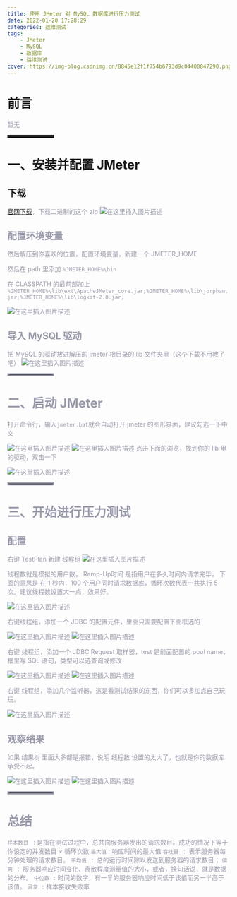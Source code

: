 ```yaml
---
title: 使用 JMeter 对 MySQL 数据库进行压力测试
date: 2022-01-20 17:28:29
categories: 运维测试
tags:
    - JMeter
    - MySQL
    - 数据库
    - 运维测试
cover: https://img-blog.csdnimg.cn/8845e12f1f754b6793d9c04400847290.png?x-oss-process=image/watermark,type_d3F5LXplbmhlaQ,shadow_50,text_Q1NETiBA57mB5Y2O5bC95aS05ruh5piv5q6H,size_20,color_FFFFFF,t_70,g_se,x_16
---
```

# 前言

<font color=#999AAA >暂无</font>

<hr style=" border:solid; width:100px; height:1px;" color=#000000 size=1">


# 一、安装并配置 JMeter
##  下载

<font color=#999AAA >[官网下载](https://jmeter.apache.org/download_jmeter.cgi)，下载二进制的这个 zip
![在这里插入图片描述](https://img-blog.csdnimg.cn/8845e12f1f754b6793d9c04400847290.png?x-oss-process=image/watermark,type_d3F5LXplbmhlaQ,shadow_50,text_Q1NETiBA57mB5Y2O5bC95aS05ruh5piv5q6H,size_20,color_FFFFFF,t_70,g_se,x_16)
##  配置环境变量

<font color=#999AAA >然后解压到你喜欢的位置，配置环境变量，新建一个 JMETER_HOME

<font color=#999AAA >然后在 path 里添加 `%JMETER_HOME%\bin`

<font color=#999AAA >在 CLASSPATH 的最前部加上
`%JMETER_HOME%\lib\ext\ApacheJMeter_core.jar;%JMETER_HOME%\lib\jorphan.jar;%JMETER_HOME%\lib\logkit-2.0.jar;`

![在这里插入图片描述](https://img-blog.csdnimg.cn/705ce571af0641049321690cb25635c1.png?x-oss-process=image/watermark,type_d3F5LXplbmhlaQ,shadow_50,text_Q1NETiBA57mB5Y2O5bC95aS05ruh5piv5q6H,size_20,color_FFFFFF,t_70,g_se,x_16)
##  导入 MySQL 驱动

<font color=#999AAA >把 MySQL 的驱动放进解压的 jmeter 根目录的 lib 文件夹里（这个下载不用教了吧）
![在这里插入图片描述](https://img-blog.csdnimg.cn/477ee88af59d4db09482e71c92801055.png)



<hr style=" border:solid; width:100px; height:1px;" color=#000000 size=1">

# 二、启动 JMeter

<font color=#999AAA >打开命令行，输入`jmeter.bat`就会自动打开 jmeter 的图形界面，建议勾选一下中文

![在这里插入图片描述](https://img-blog.csdnimg.cn/86f11a3d2894433e8d8e61b676ec72a9.png?x-oss-process=image/watermark,type_d3F5LXplbmhlaQ,shadow_50,text_Q1NETiBA57mB5Y2O5bC95aS05ruh5piv5q6H,size_20,color_FFFFFF,t_70,g_se,x_16)
![在这里插入图片描述](https://img-blog.csdnimg.cn/8098b7d3e7554a86a656d595515271b3.png?x-oss-process=image/watermark,type_d3F5LXplbmhlaQ,shadow_50,text_Q1NETiBA57mB5Y2O5bC95aS05ruh5piv5q6H,size_18,color_FFFFFF,t_70,g_se,x_16)
<font color=#999AAA >点击下面的浏览，找到你的 lib 里的驱动，双击一下

![在这里插入图片描述](https://img-blog.csdnimg.cn/cfc373dd3646441aaa3ad6351b5f887c.png?x-oss-process=image/watermark,type_d3F5LXplbmhlaQ,shadow_50,text_Q1NETiBA57mB5Y2O5bC95aS05ruh5piv5q6H,size_20,color_FFFFFF,t_70,g_se,x_16)

<hr style=" border:solid; width:100px; height:1px;" color=#000000 size=1">


#  三、开始进行压力测试

##  配置

<font color=#999AAA >右键 TestPlan 新建 线程组
![在这里插入图片描述](https://img-blog.csdnimg.cn/abd37794e02045a5882ef4e9472ffa06.png?x-oss-process=image/watermark,type_d3F5LXplbmhlaQ,shadow_50,text_Q1NETiBA57mB5Y2O5bC95aS05ruh5piv5q6H,size_13,color_FFFFFF,t_70,g_se,x_16)

<font color=#999AAA >线程数就是模拟的用户数， Ramp-Up时间 是指用户在多久时间内请求完毕，
下面的意思是 在 1 秒内，100 个用户同时请求数据库，循环次数代表一共执行 5 次。建议线程数设置大一点，效果好。

![在这里插入图片描述](https://img-blog.csdnimg.cn/e0b5ffd15d8c47d49d6691e525c2e4a5.png?x-oss-process=image/watermark,type_d3F5LXplbmhlaQ,shadow_50,text_Q1NETiBA57mB5Y2O5bC95aS05ruh5piv5q6H,size_20,color_FFFFFF,t_70,g_se,x_16)

<font color=#999AAA >右键线程组，添加一个 JDBC 的配置元件，里面只需要配置下面框选的

![在这里插入图片描述](https://img-blog.csdnimg.cn/e1a872ac00b347e191accac2a0930f59.png?x-oss-process=image/watermark,type_d3F5LXplbmhlaQ,shadow_50,text_Q1NETiBA57mB5Y2O5bC95aS05ruh5piv5q6H,size_20,color_FFFFFF,t_70,g_se,x_16)
![在这里插入图片描述](https://img-blog.csdnimg.cn/0d11ed7b432d42f7aa155b3d4a1a004a.png?x-oss-process=image/watermark,type_d3F5LXplbmhlaQ,shadow_50,text_Q1NETiBA57mB5Y2O5bC95aS05ruh5piv5q6H,size_20,color_FFFFFF,t_70,g_se,x_16)


<font color=#999AAA >右键 线程组，添加一个 JDBC Request 取样器，test 是前面配置的 pool name，框里写 SQL 语句，类型可以选查询或修改

![在这里插入图片描述](https://img-blog.csdnimg.cn/6e3826a1daa74736b7f5a1b63d1dd865.png?x-oss-process=image/watermark,type_d3F5LXplbmhlaQ,shadow_50,text_Q1NETiBA57mB5Y2O5bC95aS05ruh5piv5q6H,size_19,color_FFFFFF,t_70,g_se,x_16)
![在这里插入图片描述](https://img-blog.csdnimg.cn/302a8f7e41544cdfbb60cfb67122de71.png?x-oss-process=image/watermark,type_d3F5LXplbmhlaQ,shadow_50,text_Q1NETiBA57mB5Y2O5bC95aS05ruh5piv5q6H,size_20,color_FFFFFF,t_70,g_se,x_16)

<font color=#999AAA >右键 线程组，添加几个监听器，这是看测试结果的东西，你们可以多加点自己玩玩。

![在这里插入图片描述](https://img-blog.csdnimg.cn/9b99f2ee07004b23a56a82a1afa0c1c5.png?x-oss-process=image/watermark,type_d3F5LXplbmhlaQ,shadow_50,text_Q1NETiBA57mB5Y2O5bC95aS05ruh5piv5q6H,size_20,color_FFFFFF,t_70,g_se,x_16)


##  观察结果

<font color=#999AAA >如果 结果树 里面大多都是报错，说明 线程数 设置的太大了，也就是你的数据库承受不起。

![在这里插入图片描述](https://img-blog.csdnimg.cn/2f40537ef3664a1a98c11a14bcb64070.png?x-oss-process=image/watermark,type_d3F5LXplbmhlaQ,shadow_50,text_Q1NETiBA57mB5Y2O5bC95aS05ruh5piv5q6H,size_20,color_FFFFFF,t_70,g_se,x_16)
![在这里插入图片描述](https://img-blog.csdnimg.cn/db0fef2163c64403b63f0d7dcc53ed1a.png?x-oss-process=image/watermark,type_d3F5LXplbmhlaQ,shadow_50,text_Q1NETiBA57mB5Y2O5bC95aS05ruh5piv5q6H,size_20,color_FFFFFF,t_70,g_se,x_16)


<hr style=" border:solid; width:100px; height:1px;" color=#000000 size=1">

# 总结

`样本数目 ：`是指在测试过程中，总共向服务器发出的请求数目。成功的情况下等于你设定的并发数目 ×   循环次数
`最大值：`响应时间的最大值
`吞吐量 ：` 表示服务器每分钟处理的请求数目。
`平均值 ：` 总的运行时间除以发送到服务器的请求数目；
`偏离 ：` 服务器响应时间变化、离散程度测量值的大小，或者，换句话说，就是数据的分布。
`中位数 :`  时间的数字，有一半的服务器响应时间低于该值而另一半高于该值。
`异常 :`  样本接收失败率 
